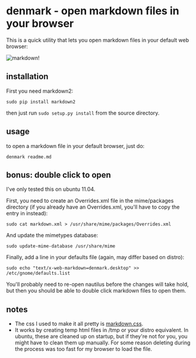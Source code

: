 denmark - open markdown files in your browser
=============================================

This is a quick utility that lets you open markdown files in your default web browser:

![markdown!](http://www.colinmarc.com/denmark.png)

installation
------------

First you need markdown2:

```
sudo pip install markdown2
```

then just run `sudo setup.py install` from the source directory.

usage
-----

to open a markdown file in your default browser, just do:

```
denmark readme.md
```

bonus: double click to open
---------------------------

I've only tested this on ubuntu 11.04.

First, you need to create an Overrides.xml file in the mime/packages directory (if you already have an Overrides.xml, you'll have to copy the entry in instead):

```
sudo cat markdown.xml > /usr/share/mime/packages/Overrides.xml
```

And update the mimetypes database:

```
sudo update-mime-database /usr/share/mime
```

Finally, add a line in your defaults file (again, may differ based on distro):

```
sudo echo "text/x-web-markdown=denmark.desktop" >> /etc/gnome/defaults.list
```

You'll probably need to re-open nautilus before the changes will take hold, but then you should be able to double click markdown files to open them.

notes
-----

* The css I used to make it all pretty is [markdown.css](http://kevinburke.bitbucket.org/markdowncss/). 
* It works by creating temp html files in /tmp or your distro equivalent. In ubuntu, these are cleaned up on startup, but if they're not for you, you might have to clean them up manually. For some reason deleting during the process was too fast for my browser to load the file.

